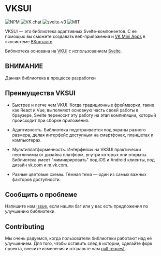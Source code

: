 # VKSUI

[![NPM][npm]][npm-url]
[![VK chat][chat]][chat-url]
[![svelte-v3][svelte]][svelte-url]
[![MIT][license]][license-url]

VKSUI — это библиотека адаптивных Svelte-компонентов. С ее помощью вы сможете
создавать веб-приложения и
[VK Mini Apps](https://vk.com/miniapps) в экосистеме [ВКонтакте](https://vk.com).

Библиотека основана на [VKUI](https://vkcom.github.io/VKUI/) с использованием
[Svelte](https://svelte.dev/).

## ВНИМАНИЕ

Данная библиотека в процессе разработки

<!-- Начните разрабатывать уже сейчас, изучив инструкцию по
[быстрому старту](quickStart). -->

## Преимущества VKSUI

- Быстрее и легче чем VKUI. Когда традиционные фреймворки, такие как React и
  Vue, выполняют основную часть своей работы в браузере, Svelte переносит эту
  работу на этап компиляции, который происходит при сборке приложения.

- Адаптивность. Библиотека подстраивается под экраны разного размера, делая
  интерфейс доступным на смартфонах, планшетах и компьютерах.

- Мультиплатформенность. Интерфейсы на VKSUI практически неотличимы от дизайна
  платформ, внутри которых они открыты.
  Библиотека умеет "мимикрировать" под iOS и Android клиенты, под дизайн
  [vk.com](https://vk.com) и [m.vk.com](https://m.vk.com).

- Разные цветовые схемы. Тёмная тема — один из самых важных факторов доступности.

<!-- ## Структура документации

### Основа

В этом разделе рассказывается о концептуальных особенностях библиотеки.
[Режимы подключения](modes) расскажут о возможностях использования
библиотеки в разных контекстах: standalone, "приложение внутри приложения" и
частичное использование компонент.
[Структура экранов](structure) описывает концепцию навигации в приложении,
написанном на VKUI.

### Компоненты

Здесь описаны свойства и методы каждого компонента. Почти каждая страница этого
раздела содержит живой пример с редактируемым кодом. -->

## Сообщить о проблеме

Напишите нам [issue](https://github.com/sveltevk/VKSUI/issues/new/choose),
если нашли баг или у вас есть предложения по улучшению библиотеки.

## Contributing

Мы очень радуемся, когда пользователи библиотеки работают над её улучшением.
Для того, чтобы оставить след в
истории, сделайте форк проекта, внесите изменения и отправьте нам
[pull request](https://github.com/sveltevk/VKSUI/pulls).

[npm]: https://img.shields.io/npm/v/@sveltevk/vksui.svg?color=blue
[npm-url]: https://npmjs.com/package/@sveltevk/vksui
[chat]: https://img.shields.io/badge/VK%20chat-%234a76a8.svg?logo=VK&logoColor=white
[chat-url]: https://vk.me/join/AJQ1d3IXhxgxghIc5PFNiLCd
[svelte]: https://img.shields.io/badge/svelte-v3-blueviolet.svg
[svelte-url]: https://svelte.dev
[license]: https://img.shields.io/github/license/sveltevk/VKSUI
[license-url]: https://github.com/sveltevk/VKSUI/blob/master/LICENSE
[site-url]: https://sveltevk.github.io/VKSUI/
[changelog-url]: https://github.com/sveltevk/VKSUI/releases
[github-url]: https://github.com/sveltevk/VKSUI
[repl]: https://img.shields.io/badge/svelte-REPL-red?logoColor=white&style=flat-square
